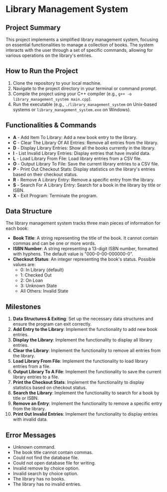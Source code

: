 # Library Management System

## Project Summary
This project implements a simplified library management system, focusing on essential functionalities to manage a collection of books. The system interacts with the user through a set of specific commands, allowing for various operations on the library's entries.

## How to Run the Project
1. Clone the repository to your local machine.
2. Navigate to the project directory in your terminal or command prompt.
3. Compile the project using your C++ compiler (e.g., `g++ -o library_management_system main.cpp`).
4. Run the executable (e.g., `./library_management_system` on Unix-based systems or `library_management_system.exe` on Windows).

## Functionalities & Commands
- **A** - Add Item To Library: Add a new book entry to the library.
- **C** - Clear The Library Of All Entries: Remove all entries from the library.
- **D** - Display Library Entries: Show all the books currently in the library.
- **I** - List Invalid Library Entries: Display entries that have invalid data.
- **L** - Load Library From File: Load library entries from a CSV file.
- **O** - Output Library To File: Save the current library entries to a CSV file.
- **P** - Print Out Checkout Stats: Display statistics on the library's entries based on their checkout status.
- **R** - Remove A Library Entry: Remove a specific entry from the library.
- **S** - Search For A Library Entry: Search for a book in the library by title or ISBN.
- **X** - Exit Program: Terminate the program.

## Data Structure
The library management system tracks three main pieces of information for each book:
- **Book Title**: A string representing the title of the book. It cannot contain commas and can be one or more words.
- **ISBN Number**: A string representing a 13-digit ISBN number, formatted with hyphens. The default value is "000-0-00-000000-0".
- **Checkout Status**: An integer representing the book's status. Possible values are:
  - 0: In Library (default)
  - 1: Checked Out
  - 2: On Loan
  - 3: Unknown State
  - All Others: Invalid State

## Milestones
1. **Data Structures & Exiting**: Set up the necessary data structures and ensure the program can exit correctly.
2. **Add Entry to the Library**: Implement the functionality to add new book entries.
3. **Display the Library**: Implement the functionality to display all library entries.
4. **Clear the Library**: Implement the functionality to remove all entries from the library.
5. **Load Library From File**: Implement the functionality to load library entries from a file.
6. **Output Library To A File**: Implement the functionality to save the current library entries to a file.
7. **Print the Checkout Stats**: Implement the functionality to display statistics based on checkout status.
8. **Search the Library**: Implement the functionality to search for a book by title or ISBN.
9. **Remove an Entry**: Implement the functionality to remove a specific entry from the library.
10. **Print Out Invalid Entries**: Implement the functionality to display entries with invalid data.

## Error Messages
- Unknown command.
- The book title cannot contain commas.
- Could not find the database file.
- Could not open database file for writing.
- Invalid remove by choice option.
- Invalid search by choice option.
- The library has no books.
- The library has no invalid entries.

